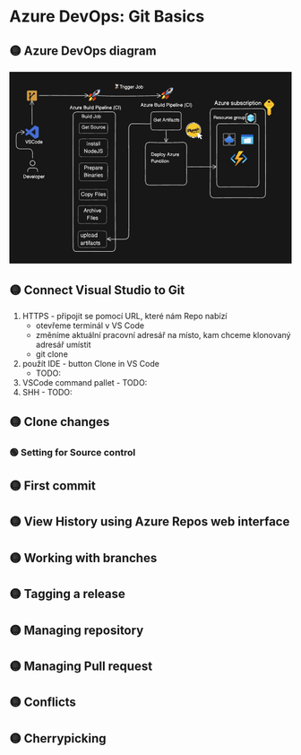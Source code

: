 # Azure DevOps: Git Basics
## 🟡 Azure DevOps diagram
![alt text](/images/AzureGit.png)
## 🟡 Connect Visual Studio to Git
1. HTTPS - připojit se pomocí URL, které nám Repo nabízí
    - otevřeme terminál v VS Code
    - změníme aktuální pracovní adresář na místo, kam chceme klonovaný adresář umístit
    - git clone <Your URL>
2. použít IDE - button Clone in VS Code
    - TODO:
3. VSCode command pallet - TODO:
4. SHH - TODO:

## 🟡 Clone changes

### 🟢 Setting for Source control


## 🟡 First commit

## 🟡 View History using Azure Repos web interface

## 🟡 Working with branches

## 🟡 Tagging a release

## 🟡 Managing repository

## 🟡 Managing Pull request

## 🟡 Conflicts

## 🟡 Cherrypicking
